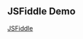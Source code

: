 ## JSFiddle Demo

[JSFiddle][Link]

[Link]: https://jsfiddle.net/gh/get/library/pure/neptunelabs/fsi-layers-samples/tree/master/pdp
